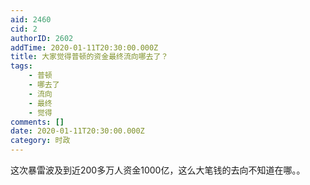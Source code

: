 ```yaml
---
aid: 2460
cid: 2
authorID: 2602
addTime: 2020-01-11T20:30:00.000Z
title: 大家觉得普顿的资金最终流向哪去了？
tags:
    - 普顿
    - 哪去了
    - 流向
    - 最终
    - 觉得
comments: []
date: 2020-01-11T20:30:00.000Z
category: 时政
---
```


这次暴雷波及到近200多万人资金1000亿，这么大笔钱的去向不知道在哪。。
